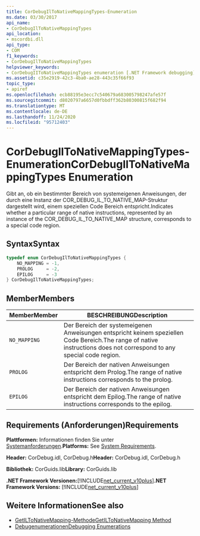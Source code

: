 ```yaml
---
title: CorDebugIlToNativeMappingTypes-Enumeration
ms.date: 03/30/2017
api_name:
- CorDebugIlToNativeMappingTypes
api_location:
- mscordbi.dll
api_type:
- COM
f1_keywords:
- CorDebugIlToNativeMappingTypes
helpviewer_keywords:
- CorDebugIIToNativeMappingTypes enumeration [.NET Framework debugging]
ms.assetid: c35e2919-42c3-4ba0-ae28-443c35f66f93
topic_type:
- apiref
ms.openlocfilehash: ecb88195e3ecc7c540679a683005798247afe57f
ms.sourcegitcommit: d8020797a6657d0fbbdff362b80300815f682f94
ms.translationtype: MT
ms.contentlocale: de-DE
ms.lasthandoff: 11/24/2020
ms.locfileid: "95712403"
---
```

# <a name="cordebugiltonativemappingtypes-enumeration"></a><span data-ttu-id="35bf5-102">CorDebugIlToNativeMappingTypes-Enumeration</span><span class="sxs-lookup"><span data-stu-id="35bf5-102">CorDebugIlToNativeMappingTypes Enumeration</span></span>

<span data-ttu-id="35bf5-103">Gibt an, ob ein bestimmter Bereich von systemeigenen Anweisungen, der durch eine Instanz der COR_DEBUG_IL_TO_NATIVE_MAP-Struktur dargestellt wird, einem speziellen Code Bereich entspricht.</span><span class="sxs-lookup"><span data-stu-id="35bf5-103">Indicates whether a particular range of native instructions, represented by an instance of the COR_DEBUG_IL_TO_NATIVE_MAP structure, corresponds to a special code region.</span></span>  
  
## <a name="syntax"></a><span data-ttu-id="35bf5-104">Syntax</span><span class="sxs-lookup"><span data-stu-id="35bf5-104">Syntax</span></span>  
  
```cpp  
typedef enum CorDebugIlToNativeMappingTypes {  
    NO_MAPPING = -1,  
    PROLOG     = -2,  
    EPILOG     = -3  
} CorDebugIlToNativeMappingTypes;  
```  
  
## <a name="members"></a><span data-ttu-id="35bf5-105">Member</span><span class="sxs-lookup"><span data-stu-id="35bf5-105">Members</span></span>  
  
|<span data-ttu-id="35bf5-106">Member</span><span class="sxs-lookup"><span data-stu-id="35bf5-106">Member</span></span>|<span data-ttu-id="35bf5-107">BESCHREIBUNG</span><span class="sxs-lookup"><span data-stu-id="35bf5-107">Description</span></span>|  
|------------|-----------------|  
|`NO_MAPPING`|<span data-ttu-id="35bf5-108">Der Bereich der systemeigenen Anweisungen entspricht keinem speziellen Code Bereich.</span><span class="sxs-lookup"><span data-stu-id="35bf5-108">The range of native instructions does not correspond to any special code region.</span></span>|  
|`PROLOG`|<span data-ttu-id="35bf5-109">Der Bereich der nativen Anweisungen entspricht dem Prolog.</span><span class="sxs-lookup"><span data-stu-id="35bf5-109">The range of native instructions corresponds to the prolog.</span></span>|  
|`EPILOG`|<span data-ttu-id="35bf5-110">Der Bereich der nativen Anweisungen entspricht dem Epilog.</span><span class="sxs-lookup"><span data-stu-id="35bf5-110">The range of native instructions corresponds to the epilog.</span></span>|  
  
## <a name="requirements"></a><span data-ttu-id="35bf5-111">Requirements (Anforderungen)</span><span class="sxs-lookup"><span data-stu-id="35bf5-111">Requirements</span></span>  

 <span data-ttu-id="35bf5-112">**Plattformen:** Informationen finden Sie unter [Systemanforderungen](../../get-started/system-requirements.md).</span><span class="sxs-lookup"><span data-stu-id="35bf5-112">**Platforms:** See [System Requirements](../../get-started/system-requirements.md).</span></span>  
  
 <span data-ttu-id="35bf5-113">**Header:** CorDebug.idl, CorDebug.h</span><span class="sxs-lookup"><span data-stu-id="35bf5-113">**Header:** CorDebug.idl, CorDebug.h</span></span>  
  
 <span data-ttu-id="35bf5-114">**Bibliothek:** CorGuids.lib</span><span class="sxs-lookup"><span data-stu-id="35bf5-114">**Library:** CorGuids.lib</span></span>  
  
 <span data-ttu-id="35bf5-115">**.NET Framework Versionen:**[!INCLUDE[net_current_v10plus](../../../../includes/net-current-v10plus-md.md)]</span><span class="sxs-lookup"><span data-stu-id="35bf5-115">**.NET Framework Versions:** [!INCLUDE[net_current_v10plus](../../../../includes/net-current-v10plus-md.md)]</span></span>  
  
## <a name="see-also"></a><span data-ttu-id="35bf5-116">Weitere Informationen</span><span class="sxs-lookup"><span data-stu-id="35bf5-116">See also</span></span>

- [<span data-ttu-id="35bf5-117">GetILToNativeMapping-Methode</span><span class="sxs-lookup"><span data-stu-id="35bf5-117">GetILToNativeMapping Method</span></span>](icordebugcode-getiltonativemapping-method.md)
- [<span data-ttu-id="35bf5-118">Debugenumerationen</span><span class="sxs-lookup"><span data-stu-id="35bf5-118">Debugging Enumerations</span></span>](debugging-enumerations.md)
